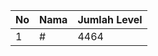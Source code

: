 | No | Nama            | Jumlah Level |
|----|-----------------|--------------|
| 1  | #    |    4464        |
